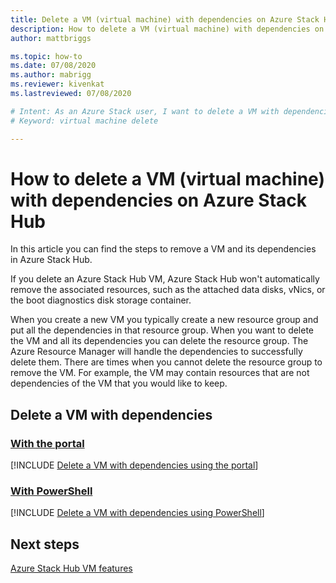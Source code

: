 ```yaml
---
title: Delete a VM (virtual machine) with dependencies on Azure Stack Hub 
description: How to delete a VM (virtual machine) with dependencies on Azure Stack Hub
author: mattbriggs

ms.topic: how-to
ms.date: 07/08/2020
ms.author: mabrigg
ms.reviewer: kivenkat
ms.lastreviewed: 07/08/2020

# Intent: As an Azure Stack user, I want to delete a VM with dependencies in Azure Stack Hub.
# Keyword: virtual machine delete

---
```


# How to delete a VM (virtual machine) with dependencies on Azure Stack Hub

In this article you can find the steps to remove a VM and its dependencies in Azure Stack Hub.

If you delete an Azure Stack Hub VM, Azure Stack Hub won't automatically remove the associated resources, such as the attached data disks, vNics, or the boot diagnostics disk storage container.

When you create a new VM you typically create a new resource group and put all the dependencies in that resource group. When you want to delete the VM and all its dependencies you can delete the resource group. The Azure Resource Manager will handle the dependencies to successfully delete them. There are times when you cannot delete the resource group to remove the VM. For example, the VM may contain resources that are not dependencies of the VM that you would like to keep.

## Delete a VM with dependencies

### [With the portal](#tab/portal)

[!INCLUDE [Delete a VM with dependencies using the portal](../includes/howto-vm-delete-portal.md)]

### [With PowerShell](#tab/ps)

[!INCLUDE [Delete a VM with dependencies using PowerShell](../includes/howto-vm-delete-ps.md)]

## Next steps

[Azure Stack Hub VM features](azure-stack-vm-considerations.md)
